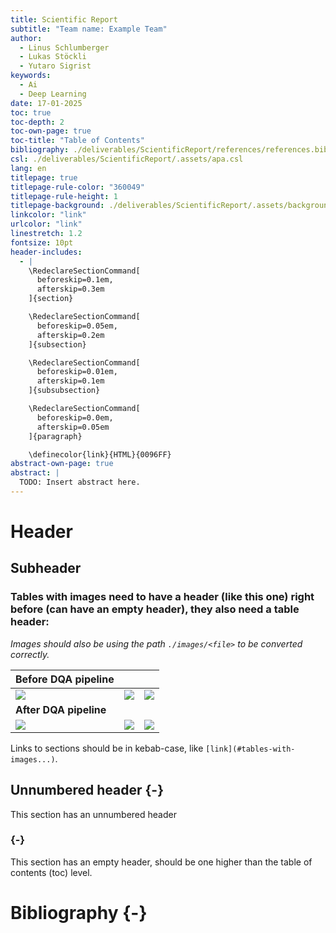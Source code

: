 ```yaml
---
title: Scientific Report
subtitle: "Team name: Example Team"
author:
  - Linus Schlumberger
  - Lukas Stöckli
  - Yutaro Sigrist
keywords:
  - Ai
  - Deep Learning
date: 17-01-2025
toc: true
toc-depth: 2
toc-own-page: true
toc-title: "Table of Contents"
bibliography: ./deliverables/ScientificReport/references/references.bib
csl: ./deliverables/ScientificReport/.assets/apa.csl
lang: en
titlepage: true
titlepage-rule-color: "360049"
titlepage-rule-height: 1
titlepage-background: ./deliverables/ScientificReport/.assets/background5.pdf
linkcolor: "link"
urlcolor: "link"
linestretch: 1.2
fontsize: 10pt
header-includes:
  - |
    \RedeclareSectionCommand[
      beforeskip=0.1em,
      afterskip=0.3em
    ]{section}

    \RedeclareSectionCommand[
      beforeskip=0.05em,
      afterskip=0.2em
    ]{subsection}

    \RedeclareSectionCommand[
      beforeskip=0.01em,
      afterskip=0.1em
    ]{subsubsection}

    \RedeclareSectionCommand[
      beforeskip=0.0em,
      afterskip=0.05em
    ]{paragraph}

    \definecolor{link}{HTML}{0096FF}
abstract-own-page: true
abstract: |
  TODO: Insert abstract here.
---
```


# Header

## Subheader

### Tables with images need to have a header (like this one) right before (can have an empty header), they also need a table header:

_Images should also be using the path `./images/<file>` to be converted correctly._

| **Before DQA pipeline**   |                           |                           |
| ------------------------- | ------------------------- | ------------------------- |
| ![](./images/example.png) | ![](./images/example.png) | ![](./images/example.png) |
| **After DQA pipeline**    |                           |                           |
| ![](./images/example.png) | ![](./example.png)        | ![](./images/example.png) |

Links to sections should be in kebab-case, like `[link](#tables-with-images...)`.

## Unnumbered header {-}

This section has an unnumbered header

### {-}

This section has an empty header, should be one higher than the table of contents (toc) level.

# Bibliography {-}
